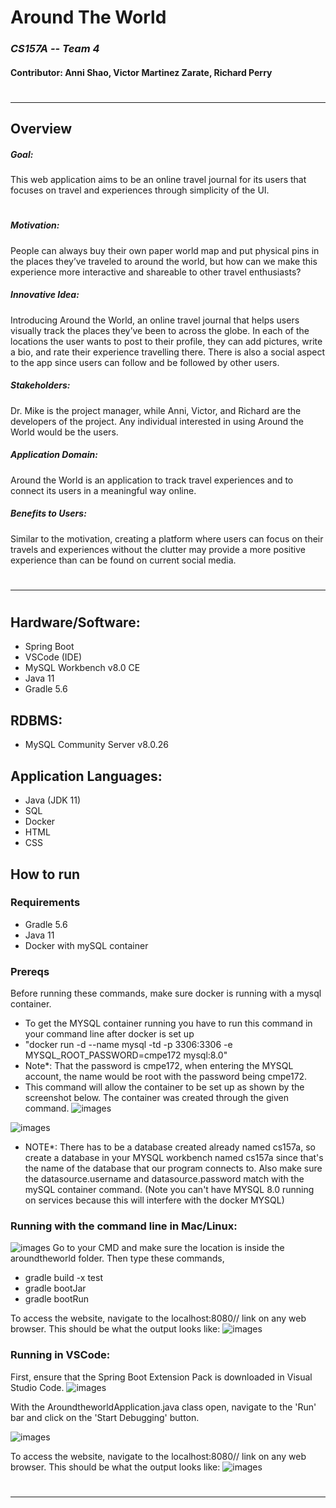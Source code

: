 # Around The World
### _CS157A -- Team 4_
#### Contributor: Anni Shao, Victor Martinez Zarate, Richard Perry
#
***
## Overview

##### Goal:
This web application aims to be an online travel journal for its users that focuses on travel and experiences through simplicity of the UI.
#
##### Motivation:
People can always buy their own paper world map and put physical pins in the places they’ve traveled to around the world, but how can we make this experience more interactive and shareable to other travel enthusiasts? 

##### Innovative Idea:
Introducing Around the World, an online travel journal that helps users visually track the places they’ve been to across the globe. In each of the locations the user wants to post to their profile, they can add pictures, write a bio, and rate their experience travelling there. There is also a social aspect to the app since users can follow and be followed by other users.

##### Stakeholders:
Dr. Mike is the project manager, while Anni, Victor, and Richard are the developers of the project. Any individual interested in using Around the World would be the users.

##### Application Domain:
Around the World is an application to track travel experiences and to connect its users in a meaningful way online.

##### Benefits to Users:
Similar to the motivation, creating a platform where users can focus on their travels and experiences without the clutter may provide a more positive experience than can be found on current social media.
#
#
***
#


## Hardware/Software:
+ Spring Boot
+ VSCode (IDE)
+ MySQL Workbench v8.0 CE
+ Java 11
+ Gradle 5.6

## RDBMS:
+ MySQL Community Server v8.0.26

## Application Languages:
+ Java (JDK 11)
+ SQL
+ Docker
+ HTML
+ CSS

## How to run
### Requirements
- Gradle 5.6 
- Java 11
- Docker with mySQL container

### Prereqs
Before running these commands, make sure docker is running with a mysql container.
- To get the MYSQL container running you have to run this command in your command line after docker is set up
- "docker run -d --name mysql -td -p 3306:3306 -e MYSQL_ROOT_PASSWORD=cmpe172 mysql:8.0"
- Note*: That the password is cmpe172, when entering the MYSQL account, the name would be root with the password being cmpe172.
- This command will allow the container to be set up as shown by the screenshot below. The container was created through the given command.
![images](https://github.com/Fyatistic/CS157A-Team4/blob/main/docker.png)

![images](https://github.com/Fyatistic/CS157A-Team4/blob/main/application.png)
- NOTE*: There has to be a database created already named cs157a, so create a database in your MYSQL workbench named cs157a since that's the name of the database that our program connects to. Also make sure the datasource.username and datasource.password match with the mySQL container command.
(Note you can't have MYSQL 8.0 running on services because this will interfere with the docker MYSQL)

### Running with the command line in Mac/Linux:
![images](https://github.com/Fyatistic/CS157A-Team4/blob/main/howtorun.png)
Go to your CMD and make sure the location is inside the aroundtheworld folder. Then type these commands,
- gradle build -x test
- gradle bootJar
- gradle bootRun

To access the website, navigate to the localhost:8080// link on any web browser. This should be what the output looks like:
![images](https://github.com/Fyatistic/CS157A-Team4/blob/main/success.jpg)

### Running in VSCode:
First, ensure that the Spring Boot Extension Pack is downloaded in Visual Studio Code.
![images](https://github.com/Fyatistic/CS157A-Team4/blob/main/vscode_ext.jpg)

With the AroundtheworldApplication.java class open, navigate to the 'Run' bar and click on the 'Start Debugging' button.

![images](https://github.com/Fyatistic/CS157A-Team4/blob/main/vscode_run.jpg)

To access the website, navigate to the localhost:8080// link on any web browser. This should be what the output looks like:
![images](https://github.com/Fyatistic/CS157A-Team4/blob/main/success.jpg)
#
***
#
